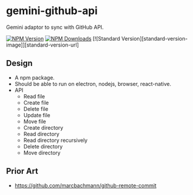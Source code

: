 # gemini-github-api

Gemini adaptor to sync with GitHub API.

[![NPM Version][npm-version-image]][npm-url]
[![NPM Downloads][npm-downloads-image]][npm-url]
[![Standard Version][standard-version-image]][standard-version-url]

## Design

- A npm package.
- Should be able to run on electron, nodejs, browser, react-native.
- API
  - Read file
  - Create file
  - Delete file
  - Update file
  - Move file
  - Create directory
  - Read directory
  - Read directory recursively
  - Delete directory
  - Move directory

## Prior Art

- https://github.com/marcbachmann/github-remote-commit

[npm-version-image]: https://img.shields.io/npm/v/@gemini/github-api.svg?style=flat-square
[npm-url]: https://www.npmjs.com/package/@gemini/github-api
[npm-downloads-image]: https://img.shields.io/npm/dt/@gemini/github-api.svg?style=flat-square
[license-image]: https://img.shields.io/npm/l/@gemini/github-api.svg?style=flat-square
[license-url]: LICENSE

